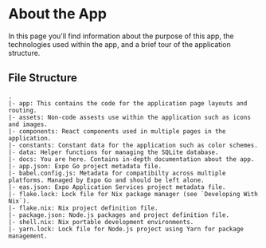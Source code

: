 # About the App

In this page you'll find information about the purpose of this app, the technologies used within the app, and a brief tour of the application structure.

## File Structure

```
.
|- app: This contains the code for the application page layouts and routing.
|- assets: Non-code assests use within the application such as icons and images.
|- components: React components used in multiple pages in the application.
|- constants: Constant data for the application such as color schemes.
|- data: Helper functions for managing the SQLite database.
|- docs: You are here. Contains in-depth documentation about the app.
|- app.json: Expo Go project metadata file.
|- babel.config.js: Metadata for compatibilty across multiple platforms. Managed by Expo Go and should be left alone.
|- eas.json: Expo Application Services project metadata file.
|- flake.lock: Lock file for Nix package manager (see `Developing With Nix`).
|- flake.nix: Nix project definition file.
|- package.json: Node.js packages and project definition file.
|- shell.nix: Nix portable development environments.
|- yarn.lock: Lock file for Node.js project using Yarn for package management.
```
